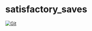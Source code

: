 # satisfactory_saves

[![Git](https://app.soluble.cloud/api/v1/public/badges/cb35423f-01f3-4ee4-825b-2b6750993162.svg?orgId=181077132735)](https://app.soluble.cloud/repos/details/github.com/galenemery/satisfactory_saves?orgId=181077132735)  

